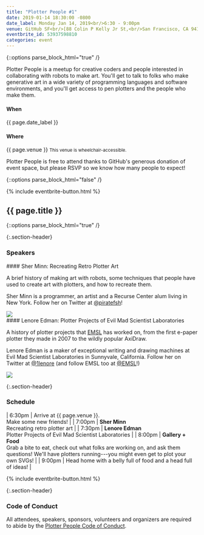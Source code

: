 ```yaml
---
title: "Plotter People #1"
date: 2019-01-14 18:30:00 -0800
date_label: Monday Jan 14, 2019<br/>6:30 - 9:00pm
venue: GitHub SF<br/>[88 Colin P Kelly Jr St,<br/>San Francisco, CA 94107](https://goo.gl/maps/fY73YaqfztR2)
eventbrite_id: 53937598810
categories: event
---
```


{::options parse_block_html="true" /}

Plotter People is a meetup for creative coders and people interested in
collaborating with robots to make art. You'll get to talk to folks who make
generative art in a wide variety of programming languages and software
environments, and you'll get access to pen plotters and the people who make
them.

<div class="when-and-where">
<div class="when">
<h4>When</h4>
{{ page.date_label }}
</div>
<div class="where">
<h4>Where</h4>
{{ page.venue }}
<small>This venue is wheelchair-accessible.</small>
</div>
</div>

Plotter People is free to attend thanks to GitHub's generous donation of event
space, but please RSVP so we know how many people to expect!

{::options parse_block_html="false" /}

{% include eventbrite-button.html %}

<div class="squiggly">
	<h2>{{ page.title }}</h2>
</div>

{::options parse_block_html="true" /}

{:.section-header}
### Speakers

<div class="speaker">
<div class="speaker-description">
#### Sher Minn: Recreating Retro Plotter Art

A brief history of making art with robots, some techniques that people have
used to create art with plotters, and how to recreate them.

Sher Minn is a programmer, an artist and a Recurse Center alum living in New
York. Follow her on Twitter at [@piratefsh](https://twitter.com/piratefsh)!
</div>
<img src="{{ site.baseurl }}/assets/img/sherr.jpg" class="speaker-image" />
</div>


<div class="speaker">
<div class="speaker-description">
#### Lenore Edman: Plotter Projects of Evil Mad Scientist Laboratories

A history of plotter projects that [EMSL](https://www.evilmadscientist.com/)
has worked on, from the first e-paper plotter they made in 2007 to the wildly
popular AxiDraw.

Lenore Edman is a maker of exceptional writing and drawing machines at Evil Mad
Scientist Laboratories in Sunnyvale, California. Follow her on Twitter at
[@1lenore](https://twitter.com/1lenore) (and follow EMSL too at
[@EMSL](https://twitter.com/EMSL)!)
</div>
<img src="{{ site.baseurl }}/assets/img/lenore.jpg" class="speaker-image" />
</div>

{:.section-header}
### Schedule

| 6:30pm | Arrive at {{ page.venue }}.<br/>Make some new friends! |
| 7:00pm | **Sher Minn**<br/>Recreating retro plotter art |
| 7:30pm | **Lenore Edman**<br/>Plotter Projects of Evil Mad Scientist Laboratories |
| 8:00pm | **Gallery + Food**<br/>Grab a bite to eat, check out what folks are working on, and ask them questions! We'll have plotters running---you might even get to plot your own SVGs! |
| 9:00pm | Head home with a belly full of food and a head full of ideas! |

{% include eventbrite-button.html %}

{:.section-header}
### Code of Conduct

All attendees, speakers, sponsors, volunteers and organizers are required to
abide by the [Plotter People Code of Conduct][coc].

[coc]: /codeofconduct.html

<script src="https://www.eventbrite.com/static/widgets/eb_widgets.js"></script>
<script type="text/javascript">
(window.rsvpIds || []).forEach(function (id) {
	window.EBWidgets.createWidget({
		widgetType: 'checkout',
		eventId: '{{ page.eventbrite_id }}',
		modal: true,
		modalTriggerElementId: id,
		onOrderComplete: function() {},
	})
})
</script>
